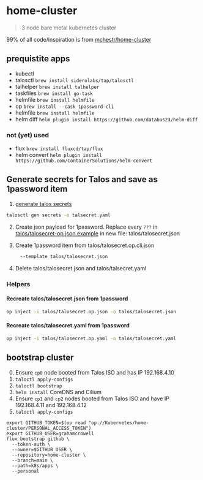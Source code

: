 # home-cluster

> 3 node bare metal kubernetes cluster

99% of all code/inspiration is from [mchestr/home-cluster](https://github.com/mchestr/home-cluster)

## prequistite apps

-   kubectl
-   talosctl `brew install siderolabs/tap/talosctl`
-   talhelper `brew install talhelper`
-   taskfiles `brew install go-task`
-   helmfile `brew install helmfile`
-   op `brew install --cask 1password-cli`
-   helmfile `brew install helmfile`
-   helm diff `helm plugin install https://github.com/databus23/helm-diff`

### not (yet) used

-   flux `brew install fluxcd/tap/flux`
-   helm convert `helm plugin install https://github.com/ContainerSolutions/helm-convert`

## Generate secrets for Talos and save as 1password item

1. [generate talos secrets](https://www.talos.dev/v1.9/introduction/prodnotes/#separating-out-secrets)

```bash
talosctl gen secrets -o talsecret.yaml
```

2. Create json payload for 1password. Replace every `???` in [talos/talosecret-op.json.example](talos/talosecret-op.json.example) in new file: talos/talosecret.json

3. Create 1password item from talos/talosecret.op.cli.json

```bash
     --template talos/talosecret.json
```

4. Delete talos/talosecret.json and talos/talsecret.yaml

### Helpers

#### Recreate talos/talosecret.json from 1password

```bash
op inject -i talos/talosecret.op.json -o talos/talosecret.json
```

#### Recreate talos/talosecret.yaml from 1password

```bash
op inject -i talos/talosecret.op.yaml -o talos/talosecret.yaml
```

## bootstrap cluster

0. Ensure `cp0` node booted from Talos ISO and has IP 192.168.4.10
1. `taloctl apply-configs`
2. `taloctl bootstrap`
3. `helm install` CoreDNS and Cilium
4. Ensure `cp1` and `cp2` nodes booted from Talos ISO and have IP 192.168.4.11 and 192.168.4.12
5. `taloctl apply-configs`

```
export GITHUB_TOKEN=$(op read "op://Kubernetes/home-cluster/PERSONAL_ACCESS_TOKEN")
export GITHUB_USER=grahamcrowell
flux bootstrap github \
  --token-auth \
  --owner=$GITHUB_USER \
  --repository=home-cluster \
  --branch=main \
  --path=k8s/apps \
  --personal
```
